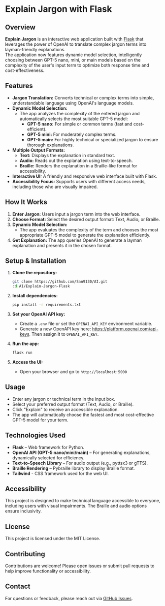 # Explain Jargon with Flask

## Overview

**Explain Jargon** is an interactive web application built with [Flask](https://flask.palletsprojects.com/) that leverages the power of OpenAI to translate complex jargon terms into layman-friendly explanations.  
The application now features dynamic model selection, intelligently choosing between GPT-5 nano, mini, or main models based on the complexity of the user's input term to optimize both response time and cost-effectiveness.

## Features

- **Jargon Translation:** Converts technical or complex terms into simple, understandable language using OpenAI's language models.
- **Dynamic Model Selection:**  
  - The app analyzes the complexity of the entered jargon and automatically selects the most suitable GPT-5 model:
    - **GPT-5 nano:** For simple or common terms (fast and cost-efficient).
    - **GPT-5 mini:** For moderately complex terms.
    - **GPT-5 main:** For highly technical or specialized jargon to ensure thorough explanations.
- **Multiple Output Formats:**
  - **Text:** Displays the explanation in standard text.
  - **Audio:** Reads out the explanation using text-to-speech.
  - **Braille:** Renders the explanation in a Braille-like format for accessibility.
- **Interactive UI:** A friendly and responsive web interface built with Flask.
- **Accessibility Focus:** Supports users with different access needs, including those who are visually impaired.

## How It Works

1. **Enter Jargon:** Users input a jargon term into the web interface.
2. **Choose Format:** Select the desired output format: Text, Audio, or Braille.
3. **Dynamic Model Selection:**  
   - The app evaluates the complexity of the term and chooses the most appropriate GPT-5 model to generate the explanation efficiently.
4. **Get Explanation:** The app queries OpenAI to generate a layman explanation and presents it in the chosen format.

## Setup & Installation

1. **Clone the repository:**
   ```bash
   git clone https://github.com/San9130/AI.git
   cd AI/Explain-Jargon-Flask
   ```

2. **Install dependencies:**
   ```bash
   pip install -r requirements.txt
   ```

3. **Set your OpenAI API key:**
   - Create a `.env` file or set the `OPENAI_API_KEY` environment variable.
   - Generate a new OpenAPI key here: https://platform.openai.com/api-keys. Then assign it to `OPENAI_API_KEY`.

4. **Run the app:**
   ```bash
   flask run
   ```

5. **Access the UI:**
   - Open your browser and go to `http://localhost:5000`

## Usage

- Enter any jargon or technical term in the input box.
- Select your preferred output format (Text, Audio, or Braille).
- Click "Explain" to receive an accessible explanation.
- The app will automatically choose the fastest and most cost-effective GPT-5 model for your term.

## Technologies Used

- **Flask** – Web framework for Python.
- **OpenAI API (GPT-5 nano/mini/main)** – For generating explanations, dynamically selected for efficiency.
- **Text-to-Speech Library** – For audio output (e.g., pyttsx3 or gTTS).
- **Braille Rendering** – Pybraille library to display Braille format.
- **Tailwind** - CSS framework used for the web UI.

## Accessibility

This project is designed to make technical language accessible to everyone, including users with visual impairments. The Braille and audio options ensure inclusivity.

## License

This project is licensed under the MIT License.

## Contributing

Contributions are welcome! Please open issues or submit pull requests to help improve functionality or accessibility.

## Contact

For questions or feedback, please reach out via [GitHub Issues](https://github.com/San9130/AI/issues).
